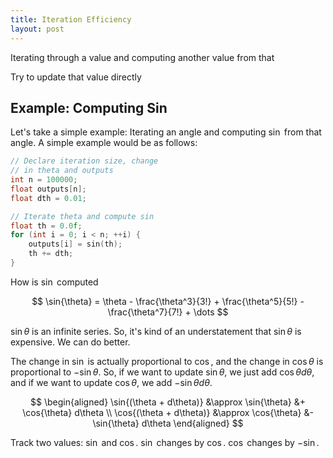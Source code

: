 ```yaml
---
title: Iteration Efficiency
layout: post
---
```


Iterating through a value and computing another value from that

Try to update that value directly

Example: Computing Sin
----------------------------------------------------------------

Let's take a simple example: Iterating an angle and computing 
$\sin$ from that angle. A simple example would be as follows:

```c++
// Declare iteration size, change 
// in theta and outputs
int n = 100000;
float outputs[n];
float dth = 0.01;

// Iterate theta and compute sin
float th = 0.0f;
for (int i = 0; i < n; ++i) {
    outputs[i] = sin(th);
    th += dth;
}
```

How is $\sin$ computed

$$
\sin{\theta} = \theta - \frac{\theta^3}{3!} + \frac{\theta^5}{5!} 
        - \frac{\theta^7}{7!} + \dots
$$

$\sin{\theta}$ is an infinite series. So, it's kind of an 
understatement that $\sin{\theta}$ is expensive. We can do 
better.

The change in $\sin$ is actually proportional to $\cos$, and 
the change in $\cos{\theta}$ is proportional to $-\sin{\theta}$. 
So, if we want to update $\sin{\theta}$, we just add 
$\cos{\theta} d\theta$, and if we want to update $\cos{\theta}$, 
we add $-\sin{\theta} d\theta$.

$$
\begin{aligned}
    \sin{(\theta + d\theta)} &\approx \sin{\theta} &+ \cos{\theta} d\theta \\
    \cos{(\theta + d\theta)} &\approx \cos{\theta} &- \sin{\theta} d\theta
\end{aligned}
$$

Track two values: $\sin$ and $\cos$. $\sin$ changes by $\cos$. 
$\cos$ changes by $-\sin$.